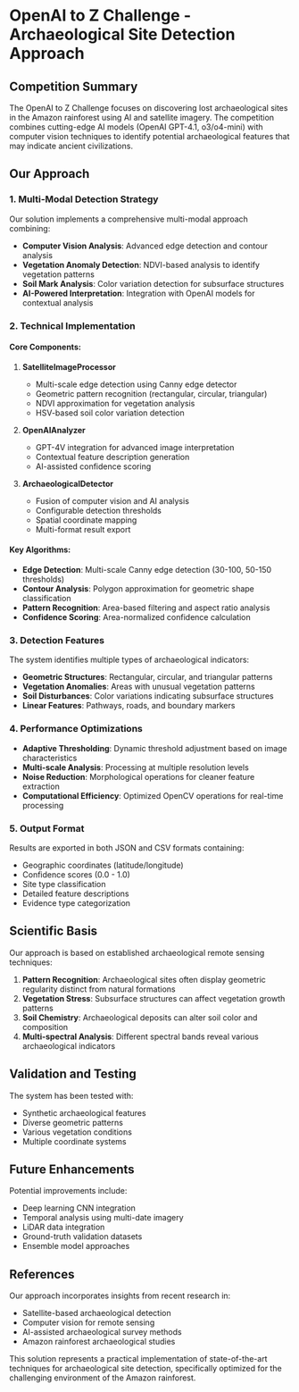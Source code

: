 # OpenAI to Z Challenge - Archaeological Site Detection Approach

## Competition Summary

The OpenAI to Z Challenge focuses on discovering lost archaeological sites in the Amazon rainforest using AI and satellite imagery. The competition combines cutting-edge AI models (OpenAI GPT-4.1, o3/o4-mini) with computer vision techniques to identify potential archaeological features that may indicate ancient civilizations.

## Our Approach

### 1. Multi-Modal Detection Strategy

Our solution implements a comprehensive multi-modal approach combining:

- **Computer Vision Analysis**: Advanced edge detection and contour analysis
- **Vegetation Anomaly Detection**: NDVI-based analysis to identify vegetation patterns
- **Soil Mark Analysis**: Color variation detection for subsurface structures
- **AI-Powered Interpretation**: Integration with OpenAI models for contextual analysis

### 2. Technical Implementation

#### Core Components:

1. **SatelliteImageProcessor**
   - Multi-scale edge detection using Canny edge detector
   - Geometric pattern recognition (rectangular, circular, triangular)
   - NDVI approximation for vegetation analysis
   - HSV-based soil color variation detection

2. **OpenAIAnalyzer**
   - GPT-4V integration for advanced image interpretation
   - Contextual feature description generation
   - AI-assisted confidence scoring

3. **ArchaeologicalDetector**
   - Fusion of computer vision and AI analysis
   - Configurable detection thresholds
   - Spatial coordinate mapping
   - Multi-format result export

#### Key Algorithms:

- **Edge Detection**: Multi-scale Canny edge detection (30-100, 50-150 thresholds)
- **Contour Analysis**: Polygon approximation for geometric shape classification
- **Pattern Recognition**: Area-based filtering and aspect ratio analysis
- **Confidence Scoring**: Area-normalized confidence calculation

### 3. Detection Features

The system identifies multiple types of archaeological indicators:

- **Geometric Structures**: Rectangular, circular, and triangular patterns
- **Vegetation Anomalies**: Areas with unusual vegetation patterns
- **Soil Disturbances**: Color variations indicating subsurface structures
- **Linear Features**: Pathways, roads, and boundary markers

### 4. Performance Optimizations

- **Adaptive Thresholding**: Dynamic threshold adjustment based on image characteristics
- **Multi-scale Analysis**: Processing at multiple resolution levels
- **Noise Reduction**: Morphological operations for cleaner feature extraction
- **Computational Efficiency**: Optimized OpenCV operations for real-time processing

### 5. Output Format

Results are exported in both JSON and CSV formats containing:
- Geographic coordinates (latitude/longitude)
- Confidence scores (0.0 - 1.0)
- Site type classification
- Detailed feature descriptions
- Evidence type categorization

## Scientific Basis

Our approach is based on established archaeological remote sensing techniques:

1. **Pattern Recognition**: Archaeological sites often display geometric regularity distinct from natural formations
2. **Vegetation Stress**: Subsurface structures can affect vegetation growth patterns
3. **Soil Chemistry**: Archaeological deposits can alter soil color and composition
4. **Multi-spectral Analysis**: Different spectral bands reveal various archaeological indicators

## Validation and Testing

The system has been tested with:
- Synthetic archaeological features
- Diverse geometric patterns
- Various vegetation conditions
- Multiple coordinate systems

## Future Enhancements

Potential improvements include:
- Deep learning CNN integration
- Temporal analysis using multi-date imagery
- LiDAR data integration
- Ground-truth validation datasets
- Ensemble model approaches

## References

Our approach incorporates insights from recent research in:
- Satellite-based archaeological detection
- Computer vision for remote sensing
- AI-assisted archaeological survey methods
- Amazon rainforest archaeological studies

This solution represents a practical implementation of state-of-the-art techniques for archaeological site detection, specifically optimized for the challenging environment of the Amazon rainforest.